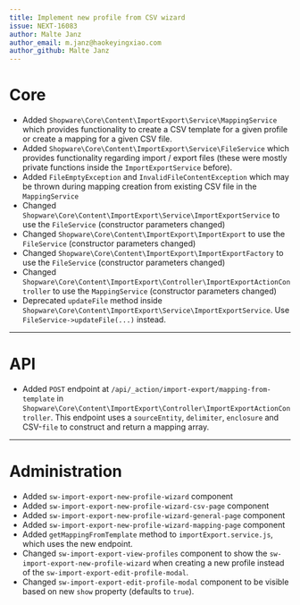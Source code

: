 ```yaml
---
title: Implement new profile from CSV wizard
issue: NEXT-16083
author: Malte Janz
author_email: m.janz@haokeyingxiao.com 
author_github: Malte Janz
---
```

# Core
* Added `Shopware\Core\Content\ImportExport\Service\MappingService` which provides functionality to create a CSV template for a given profile or create a mapping for a given CSV file.
* Added `Shopware\Core\Content\ImportExport\Service\FileService` which provides functionality regarding import / export files (these were mostly private functions inside the `ImportExportService` before).
* Added `FileEmptyException` and `InvalidFileContentException` which may be thrown during mapping creation from existing CSV file in the `MappingService`
* Changed `Shopware\Core\Content\ImportExport\Service\ImportExportService` to use the `FileService` (constructor parameters changed)
* Changed `Shopware\Core\Content\ImportExport\ImportExport` to use the `FileService` (constructor parameters changed)
* Changed `Shopware\Core\Content\ImportExport\ImportExportFactory` to use the `FileService` (constructor parameters changed)
* Changed `Shopware\Core\Content\ImportExport\Controller\ImportExportActionController` to use the `MappingService` (constructor parameters changed)
* Deprecated `updateFile` method inside `Shopware\Core\Content\ImportExport\Service\ImportExportService`. Use `FileService->updateFile(...)` instead.
___
# API
* Added `POST` endpoint at `/api/_action/import-export/mapping-from-template` in `Shopware\Core\Content\ImportExport\Controller\ImportExportActionController`. This endpoint uses a `sourceEntity`, `delimiter`, `enclosure` and CSV-`file` to construct and return a mapping array.
___
# Administration
* Added `sw-import-export-new-profile-wizard` component
* Added `sw-import-export-new-profile-wizard-csv-page` component
* Added `sw-import-export-new-profile-wizard-general-page` component
* Added `sw-import-export-new-profile-wizard-mapping-page` component
* Added `getMappingFromTemplate` method to `importExport.service.js`, which uses the new endpoint.
* Changed `sw-import-export-view-profiles` component to show the `sw-import-export-new-profile-wizard` when creating a new profile instead of the `sw-import-export-edit-profile-modal`.
* Changed `sw-import-export-edit-profile-modal` component to be visible based on new `show` property (defaults to `true`).
